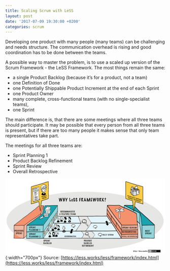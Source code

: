 ```yaml
---
title: Scaling Scrum with LeSS
layout: post
date: '2017-07-09 19:30:00 +0200'
categories: scrum
---
```


Developing one product with many people (many teams) can be challenging and needs structure. The communication overhead is rising and good coordination has to be done between the teams.

A possible way to master the problem, is to use a scaled up version of the Scrum Framework - the LeSS Framework.
The most things remain the same:

* a single Product Backlog (because it’s for a product, not a team)
* one Definition of Done
* one Potentially Shippable Product Increment at the end of each Sprint
* one Product Owner
* many complete, cross-functional teams (with no single-specialist teams),
* one Sprint

The main difference is, that there are some meetings where all three teams should participate. It may be possible that every person from all three teams is present, but if there are too many people it makes sense that only team representatives take part.

The meetings for all three teams are:

* Sprint Planning 1
* Product Backlog Refinement
* Sprint Review
* Overall Retrospective

![less framework](/img/why-less-framework.png){:width="700px"}
Source: [https://less.works/less/framework/index.html](https://less.works/less/framework/index.html)